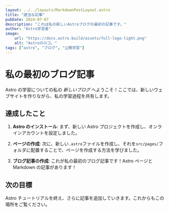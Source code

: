 ```yaml
---
layout: ../../layouts/MarkdownPostLayout.astro
title: "適当な記事"
pubDate: 2024-07-07
description: "これは私の新しいAstroブログの最初の記事です。"
author: "Astro学習者"
image:
    url: "https://docs.astro.build/assets/full-logo-light.png"
    alt: "Astroのロゴ。"
tags: ["astro", "ブログ", "公開学習"]
---
```


# 私の最初のブログ記事

<!-- 投稿日: 2022-07-01 -->

Astro の学習についての私の _新しいブログ_ へようこそ！ここでは、新しいウェブサイトを作りながら、私の学習過程を共有します。

## 達成したこと

1. **Astro のインストール**: まず、新しい Astro プロジェクトを作成し、オンラインアカウントを設定しました。

2. **ページの作成**: 次に、新しい`.astro`ファイルを作成し、それを`src/pages/`フォルダに配置することで、ページを作成する方法を学びました。

3. **ブログ記事の作成**: これが私の最初のブログ記事です！Astro ページと Markdown の記事があります！

## 次の目標

Astro チュートリアルを終え、さらに記事を追加していきます。これからもこの場所をご覧ください。
